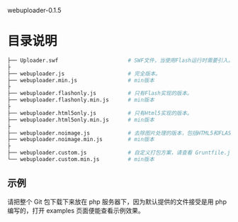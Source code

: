 
webuploader-0.1.5

目录说明
========================

```bash
├── Uploader.swf                      # SWF文件，当使用Flash运行时需要引入。
├
├── webuploader.js                    # 完全版本。
├── webuploader.min.js                # min版本
├
├── webuploader.flashonly.js          # 只有Flash实现的版本。
├── webuploader.flashonly.min.js      # min版本
├
├── webuploader.html5only.js          # 只有Html5实现的版本。
├── webuploader.html5only.min.js      # min版本
├
├── webuploader.noimage.js            # 去除图片处理的版本，包括HTML5和FLASH.
├── webuploader.noimage.min.js        # min版本
├
├── webuploader.custom.js             # 自定义打包方案，请查看 Gruntfile.js，满足移动端使用。
└── webuploader.custom.min.js         # min版本
```

## 示例

请把整个 Git 包下载下来放在 php 服务器下，因为默认提供的文件接受是用 php 编写的，打开 examples 页面便能查看示例效果。